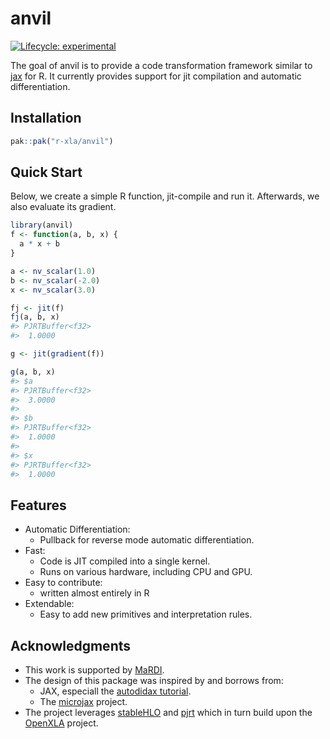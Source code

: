 
<!-- README.md is generated from README.Rmd. Please edit that file -->

# anvil

<!-- badges: start -->

[![Lifecycle:
experimental](https://img.shields.io/badge/lifecycle-experimental-orange.svg)](https://lifecycle.r-lib.org/articles/stages.html#experimental)
<!-- badges: end -->

The goal of anvil is to provide a code transformation framework similar
to [jax](https://docs.jax.dev/en/latest/) for R. It currently provides
support for jit compilation and automatic differentiation.

## Installation

``` r
pak::pak("r-xla/anvil")
```

## Quick Start

Below, we create a simple R function, jit-compile and run it.
Afterwards, we also evaluate its gradient.

``` r
library(anvil)
f <- function(a, b, x) {
  a * x + b
}

a <- nv_scalar(1.0)
b <- nv_scalar(-2.0)
x <- nv_scalar(3.0)

fj <- jit(f)
fj(a, b, x)
#> PJRTBuffer<f32> 
#>  1.0000

g <- jit(gradient(f))

g(a, b, x)
#> $a
#> PJRTBuffer<f32> 
#>  3.0000
#> 
#> $b
#> PJRTBuffer<f32> 
#>  1.0000
#> 
#> $x
#> PJRTBuffer<f32> 
#>  1.0000
```

## Features

- Automatic Differentiation:
  - Pullback for reverse mode automatic differentiation.
- Fast:
  - Code is JIT compiled into a single kernel.
  - Runs on various hardware, including CPU and GPU.
- Easy to contribute:
  - written almost entirely in R
- Extendable:
  - Easy to add new primitives and interpretation rules.

## Acknowledgments

- This work is supported by [MaRDI](https://www.mardi4nfdi.de).
- The design of this package was inspired by and borrows from:
  - JAX, especiall the [autodidax
    tutorial](https://docs.jax.dev/en/latest/autodidax.html).
  - The [microjax](https://github.com/joey00072/microjax) project.
- The project leverages [stableHLO](https://github.com/r-xla/stablehlo)
  and [pjrt](https://github.com/r-xla/pjrt) which in turn build upon the
  [OpenXLA](https://openxla.org/) project.
